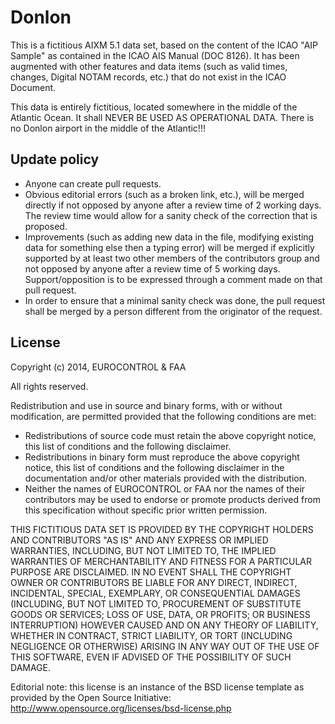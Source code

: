 Donlon
======

This is a fictitious AIXM 5.1 data set, based on the content of the ICAO "AIP Sample" as contained in the ICAO AIS Manual (DOC 8126). It has been augmented with other features and data items (such as valid times, changes, Digital NOTAM records, etc.) that do not exist in the ICAO Document.

This data is entirely fictitious, located somewhere in the middle of the Atlantic Ocean. It shall NEVER BE USED AS OPERATIONAL DATA. There is no Donlon airport in the middle of the Atlantic!!!


Update policy
-------------

* Anyone can create pull requests.
* Obvious editorial errors (such as a broken link, etc.), will be merged directly if not opposed by anyone after a review time of 2 working days. The review time would allow for a sanity check of the correction that is proposed.
* Improvements (such as adding new data in the file, modifying existing data for something else then a typing error) will be merged if explicitly supported by at least two other members of the contributors group and not opposed by anyone after a review time of 5 working days. Support/opposition is to be expressed through a comment made on that pull request.
* In order to ensure that a minimal sanity check was done, the pull request shall be merged by a person different from the originator of the request.


License
-------

Copyright (c) 2014, EUROCONTROL & FAA

All rights reserved.

Redistribution and use in source and binary forms, with or without modification, are permitted provided that the following conditions are met:
* Redistributions of source code must retain the above copyright notice, this list of conditions and the following disclaimer.
* Redistributions in binary form must reproduce the above copyright notice, this list of conditions and the following disclaimer in the documentation and/or other materials provided with the distribution.
* Neither the names of EUROCONTROL or FAA nor the names of their contributors may be used to endorse or promote products derived from this specification without specific prior written permission.

THIS FICTITIOUS DATA SET IS PROVIDED BY THE COPYRIGHT HOLDERS AND CONTRIBUTORS "AS IS" AND ANY EXPRESS OR IMPLIED WARRANTIES, INCLUDING, BUT NOT LIMITED TO, THE IMPLIED WARRANTIES OF MERCHANTABILITY AND FITNESS FOR A PARTICULAR PURPOSE ARE DISCLAIMED. IN NO EVENT SHALL THE COPYRIGHT OWNER OR CONTRIBUTORS BE LIABLE FOR ANY DIRECT, INDIRECT, INCIDENTAL, SPECIAL, EXEMPLARY, OR CONSEQUENTIAL DAMAGES (INCLUDING, BUT NOT LIMITED TO, PROCUREMENT OF SUBSTITUTE GOODS OR SERVICES; LOSS OF USE, DATA, OR PROFITS; OR BUSINESS INTERRUPTION) HOWEVER CAUSED AND ON ANY THEORY OF LIABILITY, WHETHER IN CONTRACT, STRICT LIABILITY, OR TORT (INCLUDING NEGLIGENCE OR OTHERWISE) ARISING IN ANY WAY OUT OF THE USE OF THIS SOFTWARE, EVEN IF ADVISED OF THE POSSIBILITY OF SUCH DAMAGE.

Editorial note: this license is an instance of the BSD license template as provided by the Open Source Initiative: http://www.opensource.org/licenses/bsd-license.php
